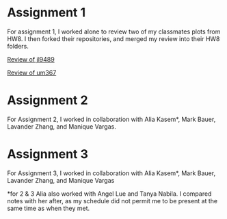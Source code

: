 # Assignment 1

For assignment 1, I worked alone to review two of my classmates plots from HW8. I then forked their repositories, and merged my review into their HW8 folders.


[Review of jl9489](../HW9_KC116/jl9489_PlotReview_KC116.md)

[Review of um367](../HW9_KC116/um367_PlotReview_KC116.md)

# Assignment 2

For Assignment 2, I worked in collaboration with Alia Kasem*, Mark Bauer, Lavander Zhang, and Manique Vargas.


# Assignment 3

For Assignment 3, I worked in collaboration with Alia Kasem*, Mark Bauer, Lavander Zhang, and Manique Vargas


*for 2 & 3
Alia also worked with Angel Lue and Tanya Nabila. I compared notes with her after, as my schedule did not permit me to be present at the same time as when they met.  
